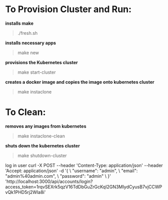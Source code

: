 # To Provision Cluster and Run:
**installs make**
>./fresh.sh  

**installs necessary apps**  
>make new      

**provisions the Kubernetes cluster** 
>make start-cluster

**creates a docker image and copies the image onto kubernetes cluster** 
>make instaclone

# To Clean:
**removes any images from kubernetes** 
>make instaclone-clean

**shuts down the kubernetes cluster**  
>make shutdown-cluster


log in user 
curl -X POST --header 'Content-Type: application/json' --header 'Accept: application/json' -d '{ \ 
 "username": "admin", \ 
 "email": "admin%40admin.com", \ 
 "password": "admin" \ 
 }' 'http://localhost:3000/api/accounts/login?access_token=1rqvSEXrk5qzV16TdDbGuZrGcKqI2GN3MIydCyusB7vjCCWPvQk1PHD5rj2Wla8i'
